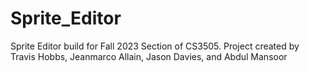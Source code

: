 # Sprite_Editor
Sprite Editor build for Fall 2023 Section of CS3505. Project created by Travis Hobbs, Jeanmarco Allain, Jason Davies, and Abdul Mansoor
